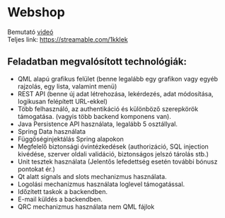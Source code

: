 # Webshop

Bemutató [videó](https://streamable.com/1kklek) <br>
Teljes link: https://streamable.com/1kklek <br>
## Feladatban megvalósított technológiák:
- QML alapú grafikus felület (benne legalább egy grafikon vagy egyéb rajzolás, egy lista, valamint menü)
- REST API (benne új adat létrehozása, lekérdezés, adat módosítása, logikusan felépített URL-ekkel)
- Több felhasználó, az authentikáció és különböző szerepkörök támogatása.
(vagyis több backend komponens van).
- Java Persistence API használata, legalább 5 osztállyal.
- Spring Data használata
- Függőséginjektálás Spring alapokon
- Megfelelő biztonsági óvintézkedések (authorizáció, SQL injection kivédése, szerver oldali validáció, biztonságos jelszó tárolás stb.)
- Unit tesztek használata (Jelentős lefedettség esetén további bónusz pontokat ér.)
- Qt alatt signals and slots mechanizmus használata.
- Logolási mechanizmus használata loglevel támogatással.
- Időzített taskok a backendben.
- E-mail küldés a backendben.
- QRC mechanizmus használata nem QML fájlok 
